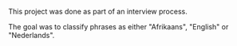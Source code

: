 This project was done as part of an interview process. 

The goal was to classify phrases as either "Afrikaans", "English" or "Nederlands".

